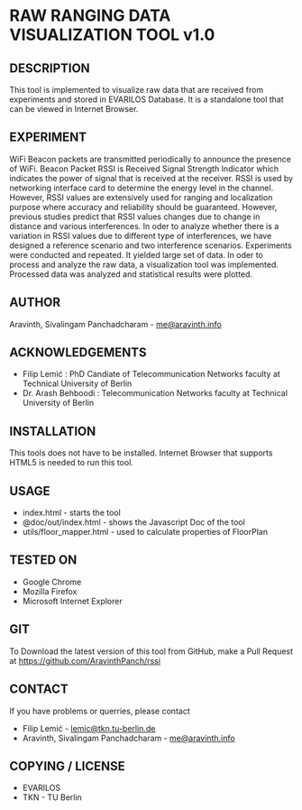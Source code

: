 RAW RANGING DATA VISUALIZATION TOOL v1.0
==================================================================

DESCRIPTION
--------------------------------------
This tool is implemented to visualize raw data that are received from experiments and stored in EVARILOS Database. It is a standalone tool that can be viewed in Internet Browser. 

EXPERIMENT
--------------------------------------
WiFi Beacon packets are transmitted periodically to announce the presence of WiFi. Beacon Packet RSSI is Received Signal Strength Indicator which indicates the power of signal that is received at the receiver. RSSI is used by networking interface card to determine the energy level in the channel. However, RSSI values are extensively used for ranging and localization purpose where accuracy and reliability should be guaranteed. However, previous studies predict that RSSI values changes due to change in distance and various interferences. In oder to analyze whether there is a variation in RSSI values due to different type of interferences, we have designed a reference scenario and two interference scenarios. Experiments were conducted and repeated. It yielded large set of data. In oder to process and analyze the raw data, a visualization tool was implemented. Processed data was analyzed and statistical results were plotted.

AUTHOR
--------------------------------------
Aravinth, Sivalingam Panchadcharam - <me@aravinth.info>

ACKNOWLEDGEMENTS
--------------------------------------
- Filip Lemić : PhD Candiate of Telecommunication Networks faculty at Technical University of Berlin 
- Dr. Arash Behboodi : Telecommunication Networks faculty at Technical University of Berlin

INSTALLATION
--------------------------------------
This tools does not have to be installed. Internet Browser that supports HTML5 is needed to run this tool. 

USAGE
--------------------------------------
- index.html - starts the tool 
- @doc/out/index.html - shows the Javascript Doc of the tool
- utils/floor_mapper.html - used to calculate properties of FloorPlan

TESTED ON
--------------------------------------
- Google Chrome
- Mozilla Firefox
- Microsoft Internet Explorer

GIT
--------------------------------------
To Download the latest version of this tool from GitHub, make a Pull Request at https://github.com/AravinthPanch/rssi

CONTACT
--------------------------------------
If you have problems or querries, please contact 
- Filip Lemić - <lemic@tkn.tu-berlin.de>
- Aravinth, Sivalingam Panchadcharam - <me@aravinth.info>

COPYING / LICENSE
--------------------------------------
- EVARILOS
- TKN - TU Berlin